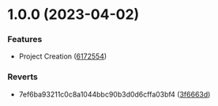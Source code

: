 # 1.0.0 (2023-04-02)


### Features

* Project Creation ([6172554](https://github.com/ERmilburn02/com.ermilburn02.grids/commit/6172554a868e3a5f52d7c45620c7886bd6a9de54))


### Reverts

* 7ef6ba93211c0c8a1044bbc90b3d0d6cffa03bf4 ([3f6663d](https://github.com/ERmilburn02/com.ermilburn02.grids/commit/3f6663d931de5c58c521911c60a3f246c9670fb0))
